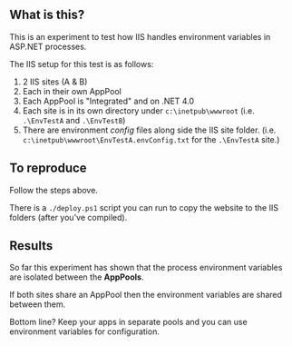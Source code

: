 ## What is this?

This is an experiment to test how IIS handles environment variables in ASP.NET processes.

The IIS setup for this test is as follows:

1. 2 IIS sites (A & B)
2. Each in their own AppPool
3. Each AppPool is "Integrated" and on .NET 4.0
4. Each site is in its own directory under `c:\inetpub\wwwroot` (i.e. `.\EnvTestA` and `.\EnvTestB`)
5. There are environment _config_ files along side the IIS site folder. (i.e. `c:\inetpub\wwwroot\EnvTestA.envConfig.txt` for the `.\EnvTestA` site.)

## To reproduce

Follow the steps above.

There is a `./deploy.ps1` script you can run to copy the website to the IIS folders (after you've compiled).

## Results

So far this experiment has shown that the process environment variables are isolated between the **AppPools**.

If both sites share an AppPool then the environment variables are shared between them.

Bottom line? Keep your apps in separate pools and you can use environment variables for configuration.